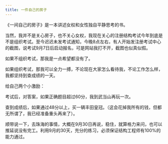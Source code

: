 ```yaml
---
title: 一件自己的房子
---
```


《一间自己的房子》是一本讲述女权和女性独自平静思考的书。

当然，我并不是关心房子，也不关心女权，我现在关心的注册结构考试今年到底是不是组织考试。至今迟迟未发考试通知，今晚8点左右，有人开始发注册考试中心的截图，说考试9月7日后启动报名，可是网站我打不开，截图也似真似假。

如果不组织考试，那我是一点希望都没有了。

如果组织考试，那我可以全力一搏，不论现在大家怎么看待我，不论工作怎么样，我都坚持到查成绩的一天。

给自己两个小激励：

考试后，对答案，如果正确题目超过60分，我到武当山再玩一次。

查到成绩后，如果通过48分以上，买一辆丰田皇冠。（这会花掉我所有的钱，但都无所谓了，我已经准备重头再来了）。

顺带说一下，去珠海的事情，大概在9月30日再说，稳住，就算格力来问，也可以推延说没有完工。利用9月的30天，充分的练习，必须保证结构工程师有100%的能力通过。